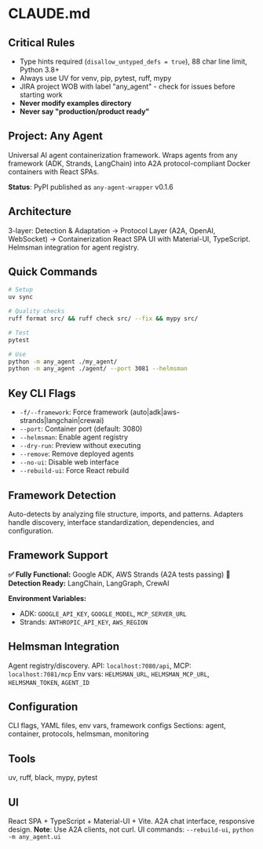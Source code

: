 # CLAUDE.md

## Critical Rules
- Type hints required (`disallow_untyped_defs = true`), 88 char line limit, Python 3.8+
- Always use UV for venv, pip, pytest, ruff, mypy
- JIRA project WOB with label "any_agent" - check for issues before starting work
- **Never modify examples directory**
- **Never say "production/product ready"**

## Project: Any Agent
Universal AI agent containerization framework. Wraps agents from any framework (ADK, Strands, LangChain) into A2A protocol-compliant Docker containers with React SPAs.

**Status**: PyPI published as `any-agent-wrapper` v0.1.6

## Architecture
3-layer: Detection & Adaptation → Protocol Layer (A2A, OpenAI, WebSocket) → Containerization
React SPA UI with Material-UI, TypeScript. Helmsman integration for agent registry.

## Quick Commands
```bash
# Setup
uv sync

# Quality checks
ruff format src/ && ruff check src/ --fix && mypy src/

# Test
pytest

# Use
python -m any_agent ./my_agent/
python -m any_agent ./agent/ --port 3081 --helmsman
```

## Key CLI Flags
- `-f/--framework`: Force framework (auto|adk|aws-strands|langchain|crewai)
- `--port`: Container port (default: 3080)
- `--helmsman`: Enable agent registry
- `--dry-run`: Preview without executing
- `--remove`: Remove deployed agents
- `--no-ui`: Disable web interface
- `--rebuild-ui`: Force React rebuild

## Framework Detection
Auto-detects by analyzing file structure, imports, and patterns. Adapters handle discovery, interface standardization, dependencies, and configuration.

## Framework Support
**✅ Fully Functional:** Google ADK, AWS Strands (A2A tests passing)
**🔄 Detection Ready:** LangChain, LangGraph, CrewAI

**Environment Variables:**
- ADK: `GOOGLE_API_KEY`, `GOOGLE_MODEL`, `MCP_SERVER_URL`
- Strands: `ANTHROPIC_API_KEY`, `AWS_REGION`

## Helmsman Integration
Agent registry/discovery. API: `localhost:7080/api`, MCP: `localhost:7081/mcp`
Env vars: `HELMSMAN_URL`, `HELMSMAN_MCP_URL`, `HELMSMAN_TOKEN`, `AGENT_ID`

## Configuration
CLI flags, YAML files, env vars, framework configs
Sections: agent, container, protocols, helmsman, monitoring

## Tools
uv, ruff, black, mypy, pytest

## UI
React SPA + TypeScript + Material-UI + Vite. A2A chat interface, responsive design.
**Note**: Use A2A clients, not curl. UI commands: `--rebuild-ui`, `python -m any_agent.ui`